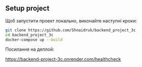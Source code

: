 ## Setup project

Щоб запустити проект локально, виконайте наступні кроки:

```bash
git clone https://github.com/Shnaidruk/backend_project_3c
cd backend_project_3c
docker-compose up --build
```

Посилання на деплой:

https://backend-project-3c.onrender.com/healthcheck
